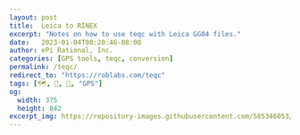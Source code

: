 ```yaml
---
layout: post
title:  Leica to RINEX
excerpt: "Notes on how to use teqc with Leica GG04 files."
date:   2023-01-04T00:20:46-08:00
author: ePi Rational, Inc.
categories: [GPS tools, teqc, conversion]
permalink: /teqc/
redirect_to: "https://roblabs.com/teqc"
tags: [🗺️, 🧭, 📍, "GPS"]
og:
  width: 375
  height: 842
excerpt_img: https://repository-images.githubusercontent.com/585346053/d60e0053-90c1-405f-aa06-da400d7a2e30
---
```


